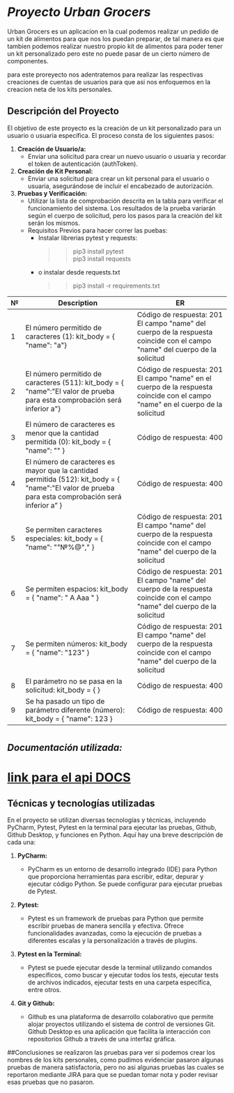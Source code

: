 # _Proyecto Urban Grocers_ 
Urban Grocers es un aplicacion en la cual podemos realizar un pedido de un kit de alimentos para que nos los puedan preparar, de tal manera es que tambien podemos realizar nuestro propio kit de alimentos para poder tener un kit personalizado pero este no puede pasar de un cierto número de componentes.

para este proreyecto nos adentratemos para realizar las respectivas creaciones de cuentas de usuarios para que asi nos enfoquemos en la creacion neta de los kits personales.

## Descripción del Proyecto

El objetivo de este proyecto es la creación de un kit personalizado para un usuario o usuaria específica. El proceso consta de los siguientes pasos:
1.  **Creación de Usuario/a:**
    -   Enviar una solicitud para crear un nuevo usuario o usuaria y recordar el token de autenticación (authToken).
2.  **Creación de Kit Personal:**
    -   Enviar una solicitud para crear un kit personal para el usuario o usuaria, asegurándose de incluir el encabezado de autorización.
3.  **Pruebas y Verificación:**
    -   Utilizar la lista de comprobación descrita en la tabla para verificar el funcionamiento del sistema. 
        Los resultados de la prueba variarán según el cuerpo de solicitud, pero los pasos para la creación del kit 
        serán los mismos.
    - Requisitos Previos para hacer correr las puebas:
       - Instalar librerias pytest y requests:
          > >    pip3 install pytest  
          > >    pip3 install requests
       - o instalar desde requests.txt
          > > pip3 install -r requirements.txt


| № | Description | ER  |
|--|-------------|-----| 
| 1|El número permitido de caracteres (1): kit_body = { "name": "a"}|	Código de respuesta: 201 El campo "name" del cuerpo de la respuesta coincide con el campo "name" del cuerpo de la solicitud|
| 2|El número permitido de caracteres (511): kit_body = { "name":"El valor de prueba para esta comprobación será inferior a"}|	Código de respuesta: 201 El campo "name" en el cuerpo de la respuesta coincide con el campo "name" en el cuerpo de la solicitud|
| 3|El número de caracteres es menor que la cantidad permitida (0): kit_body = { "name": "" }|	Código de respuesta: 400|
| 4|El número de caracteres es mayor que la cantidad permitida (512): kit_body = { "name":"El valor de prueba para esta comprobación será inferior a” }	|Código de respuesta: 400|
| 5|Se permiten caracteres especiales: kit_body = { "name": ""№%@"," }	|Código de respuesta: 201 El campo "name" del cuerpo de la respuesta coincide con el campo "name" del cuerpo de la solicitud|
| 6|Se permiten espacios: kit_body = { "name": " A Aaa " }	|Código de respuesta: 201 El campo "name" del cuerpo de la respuesta coincide con el campo "name" del cuerpo de la solicitud|
| 7|Se permiten números: kit_body = { "name": "123" }	|Código de respuesta: 201 El campo "name" del cuerpo de la respuesta coincide con el campo "name" del cuerpo de la solicitud|
| 8|El parámetro no se pasa en la solicitud: kit_body = { }	|Código de respuesta: 400|
| 9|Se ha pasado un tipo de parámetro diferente (número): kit_body = { "name": 123 }	|Código de respuesta: 400|
#
## *Documentación utilizada:*

# [link para el api DOCS](https://cnt-ac1797c6-bc5d-4443-bd6d-0f7333aa1348.containerhub.tripleten-services.com/docs/)

## Técnicas y tecnologías utilizadas
En el proyecto se utilizan diversas tecnologías y técnicas, incluyendo PyCharm, Pytest, Pytest en la terminal para ejecutar las pruebas, Github, Github Desktop, y funciones en Python. Aquí hay una breve descripción de cada una:

1.  **PyCharm:**
    
    -   PyCharm es un entorno de desarrollo integrado (IDE) para Python que proporciona herramientas para escribir, editar, depurar y ejecutar código Python. Se puede configurar para ejecutar pruebas de Pytest.
2.  **Pytest:**
    
    -   Pytest es un framework de pruebas para Python que permite escribir pruebas de manera sencilla y efectiva. Ofrece funcionalidades avanzadas, como la ejecución de pruebas a diferentes escalas y la personalización a través de plugins.
3.  **Pytest en la Terminal:**
    
    -   Pytest se puede ejecutar desde la terminal utilizando comandos específicos, como buscar y ejecutar todos los tests, ejecutar tests de archivos indicados, ejecutar tests en una carpeta específica, entre otros.
4.  **Git y Github:**
    
    -   Github es una plataforma de desarrollo colaborativo que permite alojar proyectos utilizando el sistema de control de versiones Git. Github Desktop es una aplicación que facilita la interacción con repositorios Github a través de una interfaz gráfica.

##Conclusiones
se realizaron las pruebas para ver si podemos crear los nombres de los kits personales, como pudimos evidenciar pasaron algunas pruebas de manera satisfactoria, pero no asi algunas pruebas las cuales se reportaron mediante JIRA para que se puedan tomar nota y poder revisar esas pruebas que no pasaron.
